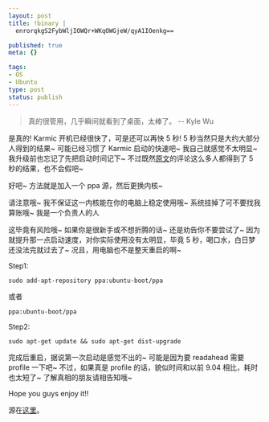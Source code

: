 ```yaml
--- 
layout: post
title: !binary |
  enrorqkgS2FybWljIOWQr+WKqOWGjeW/qyA1IOenkg==

published: true
meta: {}

tags: 
- OS
- Ubuntu
type: post
status: publish
---
```

<blockquote>真的很管用，几乎瞬间就看到了桌面，太棒了。 -- Kyle Wu</blockquote>
是真的! Karmic 开机已经很快了，可是还可以再快 5 秒! 5 秒当然只是大约大部分人得到的结果~ 可能已经习惯了 Karmic 启动的快速吧~ 我自己就感觉不太明显~ 我升级前也忘记了先把启动时间记下~  不过既然<a href="http://www.omgubuntu.co.uk/2009/10/get-dramatically-faster-boot-times-in.html">原文</a>的评论这么多人都得到了 5 秒的结果，也不会假吧~

好吧~ 方法就是加入一个 ppa 源，然后更换内核~

请注意哦~ 我不保证这一内核能在你的电脑上稳定使用哦~ 系统挂掉了可不要找我算账哦~ 我是一个负责人的人

这毕竟有风险哦~ 如果你是很新手或不想折腾的话~ 还是劝告你不要尝试了~ 因为就提升那一点启动速度，对你实际使用没有太明显，毕竟 5 秒，喝口水，白日梦还没法完就过去了~ 况且，用电脑也不是整天重启的啊~

Step1:
<pre><code>sudo add-apt-repository ppa:ubuntu-boot/ppa
</code></pre>
或者
<pre><code>ppa:ubuntu-boot/ppa
</code></pre>
Step2:
<pre><code>sudo apt-get update && sudo apt-get dist-upgrade
</code></pre>
完成后重启，据说第一次启动是感觉不出的~ 可能是因为要 readahead 需要 profile 一下吧~ 不过，如果真是 profile 的话，貌似时间和以前 9.04 相比，耗时也太短了~ 了解真相的朋友请相告知哦~

Hope you guys enjoy it!!

源在<a href="http://kwanlife.yo2.cn/articles/karmic-boot-up-reduce-5sec.html">这里</a>。
